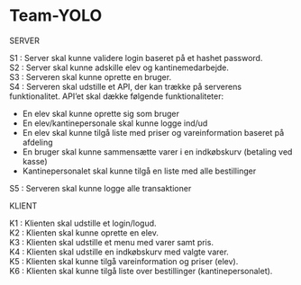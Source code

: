 # Team-YOLO

SERVER

S1 : Server skal kunne validere login baseret på et hashet password.    
S2 : Server skal kunne adskille elev og kantinemedarbejde.    
S3 : Serveren skal kunne oprette en bruger.   
S4 : Serveren skal udstille et API, der kan trække på serverens funktionalitet. API’et skal dække følgende funktionaliteter:
- En elev skal kunne oprette sig som bruger 
- En elev/kantinepersonale skal kunne logge ind/ud
- En elev skal kunne tilgå liste med priser og vareinformation baseret på afdeling
- En bruger skal kunne sammensætte varer i en indkøbskurv (betaling ved kasse) 
- Kantinepersonalet skal kunne tilgå en liste med alle bestillinger

S5 : Serveren skal kunne logge alle transaktioner

KLIENT

K1 : Klienten skal udstille et login/logud.  
K2 : Klienten skal kunne oprette en elev.      
K3 : Klienten skal udstille et menu med varer samt pris.     
K4 : Klienten skal udstille en indkøbskurv med valgte varer.     
K5 : Klienten skal kunne tilgå vareinformation og priser (elev).     
K6 : Klienten skal kunne tilgå liste over bestillinger (kantinepersonalet).